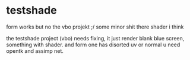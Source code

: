 # testshade
form works but no the vbo projekt ;/ some minor shit there shader i think

the testshade project (vbo) needs fixing, it just render blank blue screen, something with shader. and form one has disorted uv or normal
 u need opentk and assimp net.

